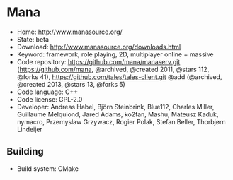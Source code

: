 # Mana

- Home: http://www.manasource.org/
- State: beta
- Download: http://www.manasource.org/downloads.html
- Keyword: framework, role playing, 2D, multiplayer online + massive
- Code repository: https://github.com/mana/manaserv.git (https://github.com/mana, @archived, @created 2011, @stars 112, @forks 41), https://github.com/tales/tales-client.git @add (@archived, @created 2013, @stars 13, @forks 5)
- Code language: C++
- Code license: GPL-2.0
- Developer: Andreas Habel, Björn Steinbrink, Blue112, Charles Miller, Guillaume Melquiond, Jared Adams, ko2fan, Mashu, Mateusz Kaduk, nymacro, Przemysław Grzywacz, Rogier Polak, Stefan Beller, Thorbjørn Lindeijer

## Building

- Build system: CMake

